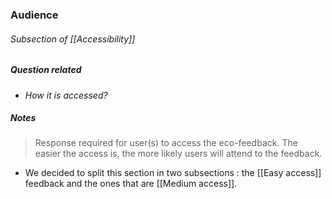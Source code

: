 ### Audience
###### Subsection of [[Accessibility]]

##### Question related
- *How it is accessed?*

##### Notes
> Response required for user(s) to access the eco-feedback. The easier the access is, the more likely users will attend to the feedback.

- We decided to split this section in two subsections : the [[Easy access]] feedback and the ones that are [[Medium access]].



